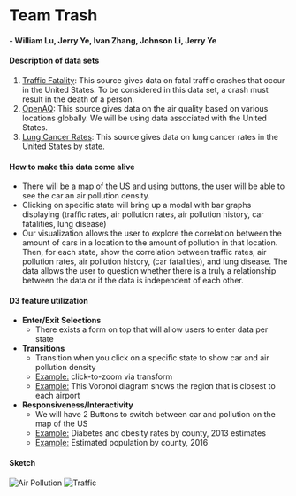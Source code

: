 # Team Trash
#### - William Lu, Jerry Ye, Ivan Zhang, Johnson Li, Jerry Ye

#### Description of data sets
1. [Traffic Fatality](https://www.kaggle.com/usdot/nhtsa-traffic-fatalities): This source gives data on fatal traffic crashes that occur in the United States. To be considered in this data set, a crash must result in the death of a person. 
2. [OpenAQ](https://www.kaggle.com/open-aq/openaq): This source gives data on the air quality based on various locations globally. We will be using data associated with the United States. 
3. [Lung Cancer Rates](https://gis.cdc.gov/Cancer/USCS/DataViz.html): This source gives data on lung cancer rates in the United States by state. 

#### How to make this data come alive
- There will be a map of the US and using buttons, the user will be able to see the car an air pollution density.
- Clicking on specific state will bring up a modal with bar graphs displaying (traffic rates, air pollution rates, air pollution history, car fatalities, lung disease)
- Our visualization allows the user to explore the correlation between the amount of cars in a location to the amount of pollution in that location. Then, for each state, show the correlation between traffic rates, air pollution rates, air pollution history, (car fatalities), and lung disease. The data allows the user to question whether there is a truly a relationship between the data or if the data is independent of each other.
#### D3 feature utilization
- **Enter/Exit Selections**
  - There exists a form on top that will allow users to enter data per state
- **Transitions**
  - Transition when you click on a specific state to show car and air pollution density
  - [Example:](https://bl.ocks.org/mbostock/2206590) click-to-zoom via transform
  - [Example:](https://observablehq.com/@mbostock/u-s-airports-voronoi) This Voronoi diagram shows the region that is closest to each airport
- **Responsiveness/Interactivity**
  - We will have 2 Buttons to switch between car and pollution on the map of the US
  - [Example:](https://observablehq.com/@d3/bivariate-choropleth) Diabetes and obesity rates by county, 2013 estimates
  - [Example:](https://observablehq.com/@d3/bubble-map) Estimated population by county, 2016
#### Sketch
![Air Pollution](https://scontent-iad3-1.xx.fbcdn.net/v/t1.15752-9/55628887_2461785304048863_2311413684875821056_n.png?_nc_cat=100&_nc_ht=scontent-iad3-1.xx&oh=690bed6d395a4491f68d446d2520fed5&oe=5D03A056)
![Traffic](https://scontent-iad3-1.xx.fbcdn.net/v/t1.15752-9/55504352_622413418197546_1092187772233449472_n.png?_nc_cat=105&_nc_ht=scontent-iad3-1.xx&oh=ac6ebe1cf1cdc21208539020a35723f1&oe=5D1740D0)
